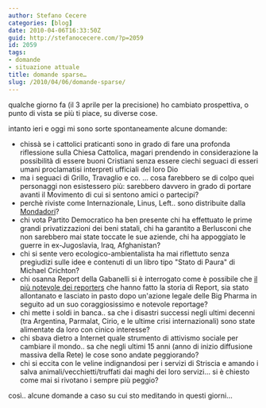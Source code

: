 ```yaml
---
author: Stefano Cecere
categories: [blog]
date: 2010-04-06T16:33:50Z
guid: http://stefanocecere.com/?p=2059
id: 2059
tags:
- domande
- situazione attuale
title: domande sparse…
slug: /2010/04/06/domande-sparse/
---
```


qualche giorno fa (il 3 aprile per la precisione) ho cambiato prospettiva, o punto di vista se più ti piace, su diverse cose.

intanto ieri e oggi mi sono sorte spontaneamente alcune domande:

- chissà se i cattolici praticanti sono in grado di fare una profonda riflessione sulla Chiesa Cattolica, magari prendendo in considerazione la possibilità di essere buoni Cristiani senza essere ciechi seguaci di esseri umani proclamatisi interpreti ufficiali del loro Dio
- ma i seguaci di Grillo, Travaglio e co. … cosa farebbero se di colpo quei personaggi non esistessero più: sarebbero davvero in grado di portare avanti il Movimento di cui si sentono amici o partecipi?
- perchè riviste come Internazionale, Linus, Left.. sono distribuite dalla [Mondadori](http://www.abbonamentionline.com/genere.asp?Vpccdge1=ATTU)?
- chi vota Partito Democratico ha ben presente chi ha effettuato le prime grandi privatizzazioni dei beni statali, chi ha garantito a Berlusconi che non sarebbero mai state toccate le sue aziende, chi ha appoggiato le guerre in ex-Jugoslavia, Iraq, Afghanistan?
- chi si sente vero ecologico-ambientalista ha mai riflettuto senza pregiudizi sulle idee e contenuti di un libro tipo "Stato di Paura" di Michael Crichton?
- chi osanna Report della Gabanelli si è interrogato come è possibile che [il più notevole dei reporters](http://paolobarnard.info/) che hanno fatto la storia di Report, sia stato allontanato e lasciato in pasto dopo un'azione legale delle Big Pharma in seguito ad un suo coraggiosissimo e notevole reportage?
- chi mette i soldi in banca.. sa che i disastri successi negli ultimi decenni (tra Argentina, Parmalat, Cirio, e le ultime crisi internazionali) sono state alimentate da loro con cinico interesse?
- chi sbava dietro a Internet quale strumento di attivismo sociale per cambiare il mondo.. sa che negli ultimi 15 anni (anno di inizio diffusione massiva della Rete) le cose sono andate peggiorando?
- chi si eccita con le veline indignandosi per i servizi di Striscia e amando i salva animali/vecchietti/truffati dai maghi dei loro servizi… si è chiesto come mai si rivotano i sempre più peggio?

così.. alcune domande a caso su cui sto meditando in questi giorni…